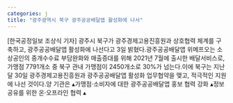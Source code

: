 ```yaml
---
categories: j
title: "광주광역시 북구 광주공공배달앱 활성화에 나서"
---
```

[한국공정일보 조상식 기자] 광주시 북구가 광주경제고용진흥원과 상호협력 체계를 구축하고, 광주공공배달앱 활성화에 나선다고 3일 밝혔다.광주공공배달앱 위메프오는 소상공인의 중개수수료 부담완화와 매출증대를 위해 2021년 7월에 출시한 배달서비스로, 가맹점 7791개소 중 북구 관내 가맹점이 2450개소로 30%가 넘는다.이에 북구는 지난달 30일 광주경제고용진흥원과 광주공공배달앱 활성화 업무협약을 맺고, 적극적인 지원에 나선 것이다.양 기관은 ▴가맹점·소비자에 대한 광주공공배달앱 홍보 협력 강화 ▴정보공유를 위한 온·오프라인 협력 ▴